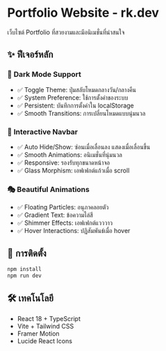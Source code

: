 # Portfolio Website - rk.dev

เว็บไซต์ Portfolio ที่สวยงามและมีอนิเมชั่นที่น่าสนใจ

## ✨ ฟีเจอร์หลัก

### 🎨 **Dark Mode Support**
- ✅ Toggle Theme: ปุ่มสลับโหมดกลางวัน/กลางคืน
- ✅ System Preference: ใช้การตั้งค่าของระบบ
- ✅ Persistent: บันทึกการตั้งค่าใน localStorage
- ✅ Smooth Transitions: การเปลี่ยนโหมดแบบนุ่มนวล

### 🎯 **Interactive Navbar**
- ✅ Auto Hide/Show: ซ่อนเมื่อเลื่อนลง แสดงเมื่อเลื่อนขึ้น
- ✅ Smooth Animations: อนิเมชั่นที่นุ่มนวล
- ✅ Responsive: รองรับทุกขนาดหน้าจอ
- ✅ Glass Morphism: เอฟเฟกต์แก้วเมื่อ scroll

### 🎭 **Beautiful Animations**
- ✅ Floating Particles: อนุภาคลอยตัว
- ✅ Gradient Text: ข้อความไล่สี
- ✅ Shimmer Effects: เอฟเฟกต์แวววาว
- ✅ Hover Interactions: ปฏิสัมพันธ์เมื่อ hover

## 🚀 การติดตั้ง

```bash
npm install
npm run dev
```

## 🛠️ เทคโนโลยี

- React 18 + TypeScript
- Vite + Tailwind CSS
- Framer Motion
- Lucide React Icons
